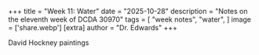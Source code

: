 +++
title = "Week 11: Water"
date = "2025-10-28"
description = "Notes on the eleventh week of DCDA 30970"
tags = [
    "week notes",
    "water",
]
image = ['share.webp']
[extra]
  author = "Dr. Edwards"
+++

David Hockney paintings